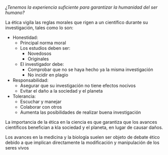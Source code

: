 *¿Tenemos la experiencia suficiente para garantizar la humanidad del ser humano?*

La ética vigila las reglas morales que rigen a un científico durante su investigación, tales como lo son:

- Honestidad:
	- Principal norma moral
	- Los estudios deben ser:
		- Novedosos
		- Originales
	- El investigador debe:
		- Comprobar que no se haya hecho ya la misma investigación
		- No incidir en plagio
- Responsabilidad: 
	- Asegurar que su investigación no tiene efectos nocivos
	- Evitar el daño a la sociedad y el planeta
- Tolerancia:
	- Escuchar y manejar
	- Colaborar con otros
	- Aumenta las posibilidades de realizar buena investigación

La importancia de la ética en la ciencia es que garantiza que los avances científicos benefician a kla sociedad y el planeta, en lugar de causar daños.

Los avances en la medicina y la biología suelen ser objeto de debate ético debido a que implican directamente la modificación y manipulación de los seres vivos


